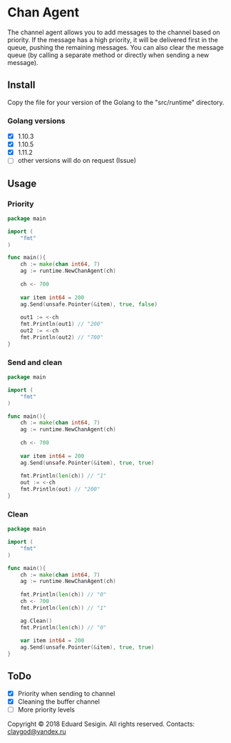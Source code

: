 # Chan Agent

The channel agent allows you to add messages to the channel based on priority.
If the message has a high priority, it will be delivered first in the queue, pushing the remaining messages.
You can also clear the message queue (by calling a separate method or directly when sending a new message).

## Install

Copy the file for your version of the Golang to the "src/runtime" directory.

### Golang versions

- [x] 1.10.3
- [x] 1.10.5
- [x] 1.11.2
- [ ] other versions will do on request (Issue)

## Usage

### Priority

```go
package main

import (
	"fmt"
)

func main(){
	ch := make(chan int64, 7)
	ag := runtime.NewChanAgent(ch)
	
	ch <- 700
	
	var item int64 = 200
	ag.Send(unsafe.Pointer(&item), true, false)
	
	out1 := <-ch
	fmt.Println(out1) // "200"
	out2 := <-ch
	fmt.Println(out2) // "700"
}
```

### Send and clean

```go
package main

import (
	"fmt"
)

func main(){
	ch := make(chan int64, 7)
	ag := runtime.NewChanAgent(ch)
	
	ch <- 700
	
	var item int64 = 200
	ag.Send(unsafe.Pointer(&item), true, true)
	
	fmt.Println(len(ch)) // "1"
	out := <-ch
	fmt.Println(out) // "200"
}
```

### Clean

```go
package main

import (
	"fmt"
)

func main(){
	ch := make(chan int64, 7)
	ag := runtime.NewChanAgent(ch)
	
	fmt.Println(len(ch)) // "0"
	ch <- 700
	fmt.Println(len(ch)) // "1"

	ag.Clean()
	fmt.Println(len(ch)) // "0"
	
	var item int64 = 200
	ag.Send(unsafe.Pointer(&item), true, true)
}
```
	

## ToDo

- [x] Priority when sending to channel
- [x] Cleaning the buffer channel
- [ ] More priority levels

Copyright © 2018 Eduard Sesigin. All rights reserved. Contacts: <claygod@yandex.ru>